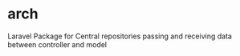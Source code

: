 # arch
Laravel Package for Central repositories passing and receiving data between controller and model
